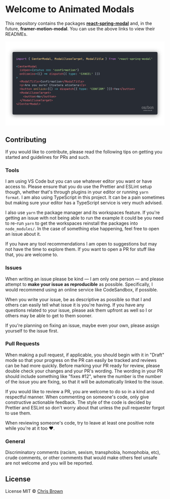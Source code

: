 # Welcome to Animated Modals

This repository contains the packages **[react-spring-modal](https://github.com/ChrisBrownie55/react-spring-modal/blob/master/spring/)** and, in the future, **framer-motion-modal**. You can use the above links to view their READMEs.

![Example usage of CenterModal, ModalTitle, and ModalCloseTarget to make a "confirmation" modal](spring/assets/carbon.png)

## Contributing

If you would like to contribute, please read the following tips on getting you started and guidelines for PRs and such.

### Tools

I am using VS Code but you can use whatever editor you want or have access to. Please ensure that you do use the Prettier and ESLint setup though, whether that's through plugins in your editor or running `yarn format`. I am also using TypeScript in this project. It can be a pain sometimes but making sure your editor has a TypeScript service is very much advised.

I also use `yarn` the package manager and its workspaces feature. If you're getting an issue with not being able to run the example it could be you need to re-run `yarn` to get the workspaces reinstall the packages into `node_modules/`. In the case of something else happening, feel free to open an issue about it.

If you have any tool recommendations I am open to suggestions but may not have the time to explore them. If you want to open a PR for stuff like that, you are welcome to.

### Issues

When writing an issue please be kind — I am only one person — and please attempt to **make your issue as reproducible** as possible. Specifically, I would recommend using an online service like CodeSandbox, if possible.

When you write your issue, be as descriptive as possible so that I and others can easily tell what issue it is you're having. If you have any questions related to your issue, please ask them upfront as well so I or others may be able to get to them sooner.

If you're planning on fixing an issue, maybe even your own, please assign yourself to the issue first.

### Pull Requests

When making a pull request, if applicable, you should begin with it in "Draft" mode so that your progress on the PR can easily be tracked and reviews can be had more quickly. Before marking your PR ready for review, please double check your changes and your PR's wording. The wording in your PR should include something like "fixes #12", where the number is the number of the issue you are fixing, so that it will be automatically linked to the issue.

If you would like to review a PR, you are welcome to do so in a kind and respectful manner. When commenting on someone's code, only give constructive actionable feedback. The style of the code is decided by Prettier and ESLint so don't worry about that unless the pull requester forgot to use them.

When reviewing someone's code, try to leave at least one positive note while you're at it too ♥.

### General

Discriminatory comments (racism, sexism, transphobia, homophobia, etc), crude comments, or other comments that would make others feel unsafe are not welcome and you will be reported.

## License

License MIT © [Chris Brown](https://github.com/ChrisBrownie55)
